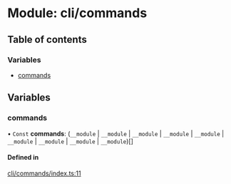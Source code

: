 # Module: cli/commands

## Table of contents

### Variables

- [commands](cli_commands.md#commands)

## Variables

### <a id="commands" name="commands"></a> commands

• `Const` **commands**: (`__module` \| `__module` \| `__module` \| `__module` \| `__module` \| `__module` \| `__module` \| `__module` \| `__module`)[]

#### Defined in

[cli/commands/index.ts:11](https://github.com/brickdoc/brickdoc/blob/01ea9f2e/apps/server-api/src/cli/commands/index.ts#L11)
